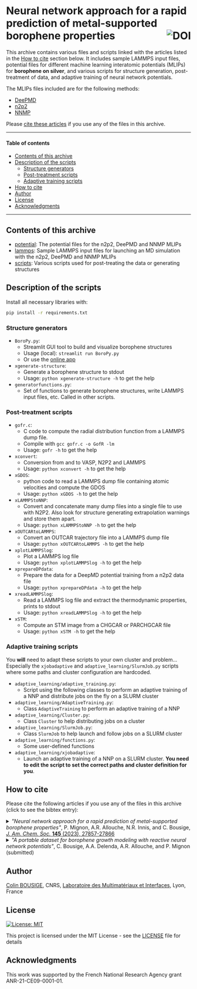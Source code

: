 # Neural network approach for a rapid prediction of metal-supported borophene properties <a href="https://zenodo.org/badge/latestdoi/698260056"><img src="https://zenodo.org/badge/698260056.svg" alt="DOI" align="right"></a>

This archive contains various files and scripts linked with the articles listed in the [How to cite](#how-to-cite) section below. It includes sample LAMMPS input files, potential files for different machine learning interatomic potentials (MLIPs) for **borophene on silver**, and various scripts for structure generation, post-treatment of data, and adaptive training of neural network potentials.

The MLIPs files included are for the following methods:
- [DeePMD](https://github.com/deepmodeling/deepmd-kit)
- [n2p2](https://github.com/compPhysVienna/n2p2/)
- [NNMP](https://github.com/allouchear/NNMP-Pot)

Please [cite these articles](#how-to-cite) if you use any of the files in this archive.

----

#### Table of contents

- [Contents of this archive](#contents-of-this-archive)
- [Description of the scripts](#description-of-the-scripts)
  - [Structure generators](#structure-generators)
  - [Post-treatment scripts](#post-treatment-scripts)
  - [Adaptive training scripts](#adaptive-training-scripts)
- [How to cite](#how-to-cite)
- [Author](#author)
- [License](#license)
- [Acknowledgments](#acknowledgments)

----

## Contents of this archive

- [potential](https://github.com/colinbousige/BoroML/tree/main/potential): The potential files for the n2p2, DeePMD and NNMP MLIPs
- [lammps](https://github.com/colinbousige/BoroML/tree/main/lammps): Sample LAMMPS input files for launching an MD simulation with the n2p2, DeePMD and NNMP MLIPs
- [scripts](https://github.com/colinbousige/BoroML/tree/main/scripts): Various scripts used for post-treating the data or generating structures

## Description of the scripts

Install all necessary libraries with:

```bash
pip install -r requirements.txt
```

### Structure generators

- `BoroPy.py`:
  - Streamlit GUI tool to build and visualize borophene structures
  - Usage (local): `streamlit run BoroPy.py`
  - Or use the [online app](https://boroml.streamlit.app/)
- `xgenerate-structure`:
  - Generate a borophene structure to stdout
  - Usage: `python xgenerate-structure -h` to get the help
- `generatorfunctions.py`:
  - Set of functions to generate borophene structures, write LAMMPS input files, etc. Called in other scripts.

### Post-treatment scripts

- `gofr.c`:
  - C code to compute the radial distribution function from a LAMMPS dump file.
  - Compile with `gcc gofr.c -o GofR -lm`
  - Usage: `gofr -h` to get the help
- `xconvert`:
  - Conversion from and to VASP, N2P2 and LAMMPS
  - Usage: `python xconvert -h` to get the help
- `xGDOS`:
  - python code to read a LAMMPS dump file containing atomic velocities and compute the GDOS
  - Usage: `python xGDOS -h` to get the help
- `xLAMMPStoNNP`:
  - Convert and concatenate many dump files into a single file to use with N2P2. Also look for structure generating extrapolation warnings and store them apart.
  - Usage: `python xLAMMPStoNNP -h` to get the help
- `xOUTCARtoLAMMPS`:
  - Convert an OUTCAR trajectory file into a LAMMPS dump file
  - Usage: `python xOUTCARtoLAMMPS -h` to get the help
- `xplotLAMMPSlog`:
  - Plot a LAMMPS log file
  - Usage: `python xplotLAMMPSlog -h` to get the help
- `xprepareDPdata`:
  - Prepare the data for a DeepMD potential training from a n2p2 data file
  - Usage: `python xprepareDPdata -h` to get the help
- `xreadLAMMPSlog`:
  - Read a LAMMPS log file and extract the thermodynamic properties, prints to stdout
  - Usage: `python xreadLAMMPSlog -h` to get the help
- `xSTM`:
  - Compute an STM image from a CHGCAR or PARCHGCAR file
  - Usage: `python xSTM -h` to get the help

### Adaptive training scripts

You **will** need to adapt these scripts to your own cluster and problem...
Especially the `xjobadaptive` and `adaptive_learning/SlurmJob.py` scripts where some paths and cluster configuration are hardcoded.

- `adaptive_learning/adaptive_training.py`:
  - Script using the following classes to perform an adaptive training of a NNP and distribute jobs on the fly on a SLURM cluster
- `adaptive_learning/AdaptiveTraining.py`:
  - Class `AdaptiveTraining` to perform an adaptive training of a NNP
- `adaptive_learning/Cluster.py`:
  - Class `Cluster` to help distributing jobs on a cluster
- `adaptive_learning/SlurmJob.py`:
  - Class `SlurmJob` to help launch and follow jobs on a SLURM cluster
- `adaptive_learning/functions.py`:
  - Some user-defined functions
- `adaptive_learning/xjobadaptive`:
  - Launch an adaptive training of a NNP on a SLURM cluster. **You need to edit the script to set the correct paths and cluster definition for you**.

## How to cite

Please cite the following articles if you use any of the files in this archive (click to see the bibtex entry):

<details> <summary> <i>"Neural network approach for a rapid prediction of metal-supported borophene properties"</i>, P. Mignon, A.R. Allouche, N.R. Innis, and C. Bousige, <a href="https://doi.org/10.1021/jacs.3c11549"><i>J. Am. Chem. Soc.</i> <b>145</b> (2023), 27857-27866</a> </summary>

```bibtex
@article{mignon_neural_2023,
  title = {Neural Network Approach for a Rapid Prediction of Metal-Supported Borophene Properties},
  author = {Pierre Mignon and Abdul-Rahman Allouche and Neil Richard Innis and Colin Bousige},
  journal = {Journal of the American Chemical Society},
  year = {2023},
  doi = {10.1021/jacs.3c11549},
  volume = {145},
  number = {50},
  pages = {27857-27866}
}
```

</details>

<details> <summary> <i>"A portable dataset for borophene growth modeling with reactive neural network potentials"</i>, C. Bousige, A.A. Delenda, A.R. Allouche, and P. Mignon (submitted) </summary>

```bibtex
@article{bousige_portable_2025,
  title = {A portable dataset for borophene growth modeling with reactive neural network potentials},
  author = {Colin Bousige and Anouar-Akacha Delenda and Abdul-Rahman Allouche and Pierre Mignon},
  journal = {(submitted)},
  year = {2025},
  doi = {},
  volume = {},
  number = {},
  pages = {}
}
```

</details>

## Author

[Colin BOUSIGE](mailto:colin.bousige@cnrs.fr), CNRS, [Laboratoire des Multimatériaux et Interfaces](http://lmi.cnrs.fr), Lyon, France

## License

[![License: MIT](https://img.shields.io/badge/License-MIT-yellow.svg)](https://opensource.org/licenses/MIT)

This project is licensed under the MIT License - see the [LICENSE](LICENSE) file for details

## Acknowledgments

This work was supported by the French National Research Agency grant ANR-21-CE09-0001-01.
